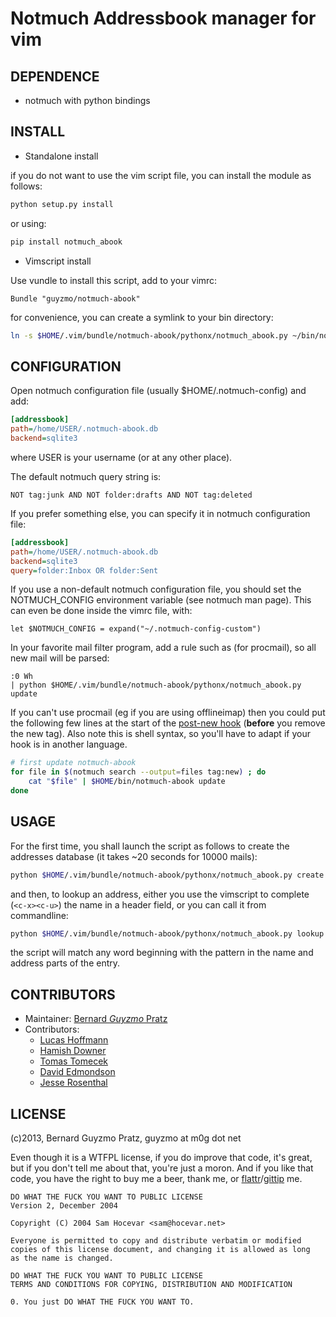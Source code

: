 Notmuch Addressbook manager for vim
===================================

DEPENDENCE
-----------

* notmuch with python bindings

INSTALL
-------

* Standalone install

if you do not want to use the vim script file, you can install the module as
follows:

```sh
python setup.py install
```

or using:

```sh
pip install notmuch_abook
```

* Vimscript install

Use vundle to install this script, add to your vimrc:

```vim
Bundle "guyzmo/notmuch-abook"
```

for convenience, you can create a symlink to your bin directory:

```sh
ln -s $HOME/.vim/bundle/notmuch-abook/pythonx/notmuch_abook.py ~/bin/notmuch-abook
```

CONFIGURATION
-------------

Open notmuch configuration file (usually $HOME/.notmuch-config) and add:

```ini
[addressbook]
path=/home/USER/.notmuch-abook.db
backend=sqlite3
```

where USER is your username (or at any other place).

The default notmuch query string is:

```
NOT tag:junk AND NOT folder:drafts AND NOT tag:deleted
```

If you prefer something else, you can specify it in notmuch configuration file:

```ini
[addressbook]
path=/home/USER/.notmuch-abook.db
backend=sqlite3
query=folder:Inbox OR folder:Sent
```

If you use a non-default notmuch configuration file, you should set the
NOTMUCH_CONFIG environment variable (see notmuch man page).  This can even be
done inside the vimrc file, with:

```vim
let $NOTMUCH_CONFIG = expand("~/.notmuch-config-custom")
```

In your favorite mail filter program, add a rule such as (for procmail), so all
new mail will be parsed:

```
:0 Wh
| python $HOME/.vim/bundle/notmuch-abook/pythonx/notmuch_abook.py update
```

If you can't use procmail (eg if you are using offlineimap) then you could put
the following few lines at the start of the [post-new
hook](http://notmuchmail.org/manpages/notmuch-hooks-5/) (**before** you remove
the new tag).  Also note this is shell syntax, so you'll have to adapt if your
hook is in another language.

```sh
# first update notmuch-abook
for file in $(notmuch search --output=files tag:new) ; do
    cat "$file" | $HOME/bin/notmuch-abook update
done
```

USAGE
-----

For the first time, you shall launch the script as follows to create the
addresses database (it takes ~20 seconds for 10000 mails):

```sh
python $HOME/.vim/bundle/notmuch-abook/pythonx/notmuch_abook.py create
```

and then, to lookup an address, either you use the vimscript to complete
(`<c-x><c-u>`) the name in a header field, or you can call it from commandline:

```sh
python $HOME/.vim/bundle/notmuch-abook/pythonx/notmuch_abook.py lookup Guyz
```

the script will match any word beginning with the pattern in the name and
address parts of the entry.

CONTRIBUTORS
------------

- Maintainer: [Bernard _Guyzmo_ Pratz](https://github.com/guyzmo)
- Contributors:
  - [Lucas Hoffmann](https://github.com/lucc)
  - [Hamish Downer](https://github.com/foobacca)
  - [Tomas Tomecek](https://github.com/TomasTomecek)
  - [David Edmondson](https://github.com/dme)
  - [Jesse Rosenthal](https://github.com/jkr)

LICENSE
-------

(c)2013, Bernard Guyzmo Pratz, guyzmo at m0g dot net

Even though it is a WTFPL license, if you do improve that code, it's great, but
if you don't tell me about that, you're just a moron. And if you like that
code, you have the right to buy me a beer, thank me, or
[flattr](http://flattr.com/profile/guyzmo)/[gittip](http://gittip.com/guyzmo)
me.

```
DO WHAT THE FUCK YOU WANT TO PUBLIC LICENSE
Version 2, December 2004

Copyright (C) 2004 Sam Hocevar <sam@hocevar.net>

Everyone is permitted to copy and distribute verbatim or modified
copies of this license document, and changing it is allowed as long
as the name is changed.

DO WHAT THE FUCK YOU WANT TO PUBLIC LICENSE
TERMS AND CONDITIONS FOR COPYING, DISTRIBUTION AND MODIFICATION

0. You just DO WHAT THE FUCK YOU WANT TO.
```
